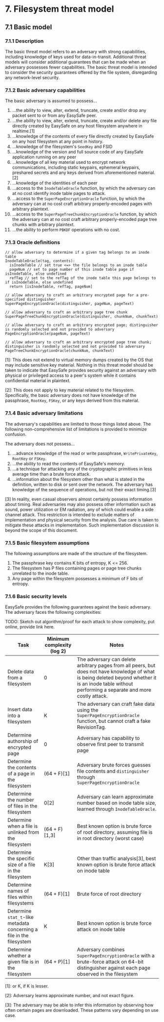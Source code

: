 # 7. Filesystem threat model

## 7.1 Basic model

### 7.1.1 Description
The basic threat model refers to an adversary with strong capabilities, including knowledge of keys used for data-in-transit. Additional threat models will consider additional guarantees that can be made when an adversary possesses fewer capabilities. The basic threat model is intended to consider the security guarantees offered by the file system, disregarding any network-level security.

### 7.1.2 Basic adversary capabilities

The basic adversary is assumed to possess...

1. ...the ability to view, alter, extend, truncate, create and/or drop any packet sent to or from any EasySafe peer.
1. ...the ability to view, alter, extend, truncate, create and/or delete any file directly created by EasySafe on any host filesystem anywhere in realtime.\[1]
2. ...knowledge of the contents of every file directly created by EasySafe on any host filesystem at any point in history.
1. ...knowledge of the filesystem's `SeedKey` and FSID
1. ...knowledge of the version and full source code of any EasySafe application running on any peer
2. ...knowledge of all key material used to encrypt network communications, including static keypairs, ephemeral keypairs, preshared secrets and any keys derived from aforementioned material.\[2]
3. ...knowledge of the identities of each peer
4. ...access to the `InodeTableOracle` function, by which the adversary can at no cost identify inode table pages to attack.
5. ...access to the `SuperPageEncryptionOracle` function, by which the adversary can at no cost craft arbitrary properly-encoded pages with arbitrary plaintext.
6. ...access to the `SuperPageTreeChunkEncryptionOracle` function, by which the adversary can at no cost craft arbitrary properly-encoded page tree chunks with arbitrary plaintext.
5. ...the ability to perform `PBKDF` operations with no cost.

### 7.1.3 Oracle definitions

```
// allow adversary to determine if a given tag belongs to an inode table
InodeTableOracle(tag, contents):
  isInodeTable // set true <=> the file belongs to an inode table
  pageNum // set to page number of this inode table page if isInodeTable, else undefined
  refTag // set to the refTag of the inode table this page belongs to if isInodeTable, else undefined
  return [isInodeTable, refTag, pageNum]

// allow adversary to craft an arbitrary encrypted page for a pre-specified distinguisher
SuperPageEncryptionOracle(distinguisher, pageNum, pageText)

// allow adversary to craft an arbitrary page tree chunk
SuperPageTreeChunkEncryptionOracle(distinguisher, chunkNum, chunkText)

// allow adversary to craft an arbitrary encrypted page; distinguisher is randomly selected and not provided to adversary
PageEncryptionOracle(pageNum, pageText)

// allow adversary to craft an arbitrary encrypted page tree chunk; distinguisher is randomly selected and not provided to adversary
PageTreeChunkEncryptionOracle(chunkNum, chunkText)

```

\[1]: This does not extend to virtual memory dumps created by the OS that may include sensitive key material. Nothing in this threat model should be taken to indicate that EasySafe provides security against an adversary with physical or privileged access to a peer's system while it contains confidential material in plaintext.

\[2]: This does not apply to key material related to the filesystem. Specifically, the basic adversary does not have knowledge of the passphrase, `RootKey`, `FSKey`, or any keys derived from this material.

### 7.1.4 Basic adversary limitations

The adversary's capabilities are limited to those things listed above. The following non-comprehensive list of limitations is provided to minimize confusion.

The adversary does not possess...

1. ...advance knowledge of the read or write passphrase, `WritePrivateKey`, `RootKey` or `FSKey`.
2. ...the ability to read the contents of EasySafe's memory.
3. ...a technique for attacking any of the cryptographic primitives in less average time than a brute force attack.
4. ...information about the filesystem other than what is stated in the definition, written to disk or sent over the network. The adversary has knowledge of the sequence of operations, but not their exact timing.[3]

\[3] In reality, even casual observers almost certainly possess information about timing. Real adversaries may also possess other information such as sound, power utilization or EM radiation, any of which could enable a side channel attack. This restriction is intended to exclude matters of implementation and physical security from the analysis. Due care is taken to mitigate these attacks in implementation. Such implementation discussion is beyond the scope of this document.

### 7.1.5 Basic filesystem assumptions

The following assumptions are made of the structure of the filesystem.

1. The passphrase key contains K bits of entropy, K <= 256.
2. The filesystem has P files containing pages or page tree chunks unrelated to the inode table.
3. Any page within the filesystem possesses a minimum of F bits of entropy.

### 7.1.6 Basic security levels
EasySafe provides the following guarantees against the basic adversary. The adversary faces the following complexities:

TODO: Sketch out algorithm/proof for each attack to show complexity, put online, provide link here.

| Task                                              | Minimum complexity (log 2) | Notes    |
|---------------------------------------------------|--------------------|----------|
| Delete data from a filesystem                  | 0 | The adversary can delete arbitrary pages from all peers, but does not have knowledge of what is being deleted beyond whether it is an inode table without performing a separate and more costly attack.
| Insert data into a filesystem | K | The adversary can craft fake data using the `SuperPageEncryptionOracle` function, but cannot craft a fake RevisionTag.
| Determine authorship of encrypted page            | 0 | Adversary has capability to observe first peer to transmit page
| Determine the contents of a page in the filesystem | (64 + F)\[1]      | Adversary brute forces guesses file contents and `distinguisher` through `SuperPageEncryptionOracle`
| Determine the number of files in the filesystem | 0\[2] | Adversary can learn approximate number based on inode table size, learned through `InodeTableOracle`. |
| Determine when a file is unlinked from the filesystem | (64 + F)\[1,3] | Best known option is brute force of root directory, assuming file is in root directory (worst case)
| Determine the specific size of a file in the filesystem | K[3] | Other than traffic analysis[3], best known option is brute force attack on inode table
| Determine names of files within filesystems | (64 + F)\[1] | Brute force of root directory
| Determine `stat_t`-like metadata concerning a file in the filesystem | K | Best known option is brute force attack on inode table
| Determine whether a given file is in the filesystem | (64 + P)\[1] | Adversary combines `SuperPageEncryptionOracle` with a brute-force attack on 64-bit distinguisher against each page observed in the filesystem


\[1]: or K, if K is lesser.

\[2]: Adversary learns approximate number, and not exact figure.

\[3]: The adversary may be able to infer this information by observing how often certain pages are downloaded. These patterns vary depending on use case.

